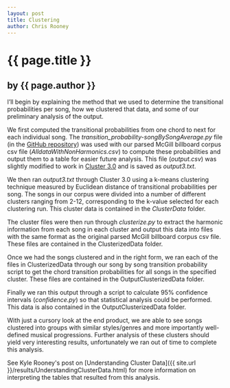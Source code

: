 ```yaml
---
layout: post
title: Clustering
author: Chris Rooney
---
```


# {{ page.title }} #

## by {{ page.author }} ##



I’ll begin by explaining the method that we used to determine the transitional probabilities per song, how we clustered that data, and some of our preliminary analysis of the output.

We first computed the transitional probabilities from one chord to next for each individual song. The *transition\_probability-songBySongAverage.py* file (in the [GitHub repository](https://github.com/corpusmusic/billboardcorpus)) was used with our parsed McGill billboard corpus csv file (*AlldataWithNonHarmonics.csv*) to compute these probabilities and output them to a table for easier future analysis. This file (*output.csv*) was slightly modified to work in [Cluster 3.0](http://www.google.com/url?q=http%3A%2F%2Fbonsai.hgc.jp%2F~mdehoon%2Fsoftware%2Fcluster%2Fsoftware.htm&sa=D&sntz=1&usg=AFQjCNGnOUpNQdh2biayrHl2WfLHuC2SuA) and is saved as *output3.txt*.

We then ran *output3.txt* through Cluster 3.0 using a k-means clustering technique measured by Euclidean distance of transitional probabilities per song. The songs in our corpus were divided into a number of different clusters ranging from 2-12, corresponding to the k-value selected for each clustering run. This cluster data is contained in the *ClusterData* folder.

The cluster files were then run through *clusterize.py* to extract the harmonic information from each song in each cluster and output this data into files with the same format as the original parsed McGill billboard corpus csv file. These files are contained in the ClusterizedData folder.

Once we had the songs clustered and in the right form, we ran each of the files in ClusterizedData through our song by song transition probability script to get the chord transition probabilities for all songs in the specified cluster. These files are contained in the OutputClusterizedData folder.

Finally we ran this output through a script to calculate 95% confidence intervals (*confidence.py*) so that statistical analysis could be performed. This data is also contained in the OutputClusterizedData folder.

With just a cursory look at the end product, we are able to see songs clustered into groups with similar styles/genres and more importantly well-defined musical progressions. Further analysis of these clusters should yield very interesting results, unfortunately we ran out of time to complete this analysis.

See Kyle Rooney's post on [Understanding Cluster Data]({{ site.url }}/results/UnderstandingClusterData.html) for more information on interpreting the tables that resulted from this analysis.
